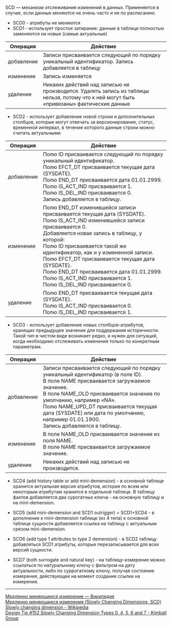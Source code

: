 SCD — механизм отслеживания изменений в данных. Применяется в случае, если данные меняются не очень часто и не по расписанию.

* SCD0 - атрибуты не меняются
* SCD1 - использует простое затирание: данные в таблице полностью заменяются на новые (самые актуальные)  
  
| Операция | Действие |
|---|---|
| добавление |	Записи присваивается следующий по порядку уникальный идентификатор. Запись добавляется в таблицу |
| изменение	| Запись изменяется
| удаление	| Никаких действий над записью не производится. Удалять запись из таблицы нельзя, потому что к ней могут быть «привязаны» фактические данные |

* SCD2 - использует добавление новой строки и дополнительных столбцов, которые могут отвечать за версионирование, статус, временной интервал, в течение которого данные строки можно считать актуальными
  
| Операция | Действие |
|---|---|
| добавление | Полю ID присваивается следующий по порядку уникальный идентификатор. <br>Полю EFCT_DT присваивается текущая дата (SYSDATE). <br>Полю END_DT присваивается дата 01.01.2999. <br>Полю IS_ACT_IND присваивается 1. <br>Полю IS_DEL_IND присваивается 0. <br>Запись добавляется в таблицу. |
| изменение	| Полю END_DT изменившейся записи присваивается текущая дата (SYSDATE). <br>Полю IS_ACT_IND изменившейся записи присваивается 0. <br>Добавляется новая запись в таблицу, у которой: <br>Полю ID присваивается такой же идентификатор, как и у измененной записи. <br>Полю EFCT_DT присваивается текущая дата (SYSDATE). <br>Полю END_DT присваивается дата 01.01.2999. <br>Полю IS_ACT_IND присваивается 1. <br>Полю IS_DEL_IND присваивается 0. |
| удаление	| Полю END_DT присваивается текущая дата (SYSDATE). <br>Полю IS_ACT_IND присваивается 0. <br>Полю IS_DEL_IND присваивается 1. |

* SCD3 - использует добавление новых столбцов-атрибутов, хранящих предыдущее значение для поддержания историчности. Такой тип в чистом виде возникает редко, и нужен для ситуаций, когда необходимо отслеживать изменения только по конкретным параметрам.
  
| Операция | Действие |
|---|---|
| добавление | Записи присваивается следующий по порядку уникальный идентификатор (в поле ID). <br>В поле NAME присваивается загружаемое значение. <br>В поле NAME_OLD присваивается значение по умолчанию, например «NA». <br>Полю NAME_UPD_DT присваивается текущая дата (SYSDATE) или дата по умолчанию, например 01.01.1900. <br>Запись добавляется в таблицу.
| изменение	| В поле NAME_OLD присваивается значение из поля NAME. <br>В поле NAME присваивается загружаемое значение. |
| удаление	| Никаких действий над записью не производится. |

* SCD4 (add history table or add mini-demension) - в основной таблице хранится актуальная версия атрибутов, история по всем или некоторым атрибутам хранится в отдельной таблице. В таблицу фактов добавляется два сурогатных ключа - на основную таблицу и на mini-demension.

* SCD5 (add mini-demension and SCD1 outrigger) = SCD1+SCD4 - в дополнение к mini-demension таблице (из 4 типа) к основной таблице сущности добавляется ссылка на таблицу с актуальным срезом mini-demension.

* SCD6 (add type 1 attributes to type 2 demension) - в SCD2 таблицу добавляться SCD1 атрибуты, которые перезаписывается для всех версий сущности.

* SCD7 (both surrogate and natural key) - на таблицу-измерение можно ссылаться по натуральному ключу с фильтром на дату актуальности, либо по суррогатному ключу, получая состояние измерения, действующее на момент создания ссылки на измерение.

___
[Медленно меняющееся измерение — Википедия](https://ru.wikipedia.org/wiki/Медленно_меняющееся_измерение)  
[Медленно меняющиеся измерения (Slowly Changing Dimensions, SCD)](https://www.prj-exp.ru/dwh/slowly_changing_dimension.php)   
[Slowly changing dimension - Wikipedia](https://en.m.wikipedia.org/wiki/Slowly_changing_dimension)  
[Design Tip #152 Slowly Changing Dimension Types 0, 4, 5, 6 and 7 - Kimball Group](https://www.kimballgroup.com/2013/02/design-tip-152-slowly-changing-dimension-types-0-4-5-6-7/)
